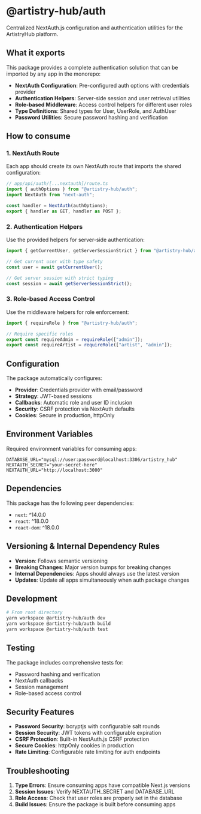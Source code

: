 # @artistry-hub/auth

Centralized NextAuth.js configuration and authentication utilities for the ArtistryHub platform.

## What it exports

This package provides a complete authentication solution that can be imported by any app in the monorepo:

- **NextAuth Configuration**: Pre-configured auth options with credentials provider
- **Authentication Helpers**: Server-side session and user retrieval utilities
- **Role-based Middleware**: Access control helpers for different user roles
- **Type Definitions**: Shared types for User, UserRole, and AuthUser
- **Password Utilities**: Secure password hashing and verification

## How to consume

### 1. NextAuth Route

Each app should create its own NextAuth route that imports the shared configuration:

```typescript
// app/api/auth/[...nextauth]/route.ts
import { authOptions } from "@artistry-hub/auth";
import NextAuth from "next-auth";

const handler = NextAuth(authOptions);
export { handler as GET, handler as POST };
```

### 2. Authentication Helpers

Use the provided helpers for server-side authentication:

```typescript
import { getCurrentUser, getServerSessionStrict } from "@artistry-hub/auth";

// Get current user with type safety
const user = await getCurrentUser();

// Get server session with strict typing
const session = await getServerSessionStrict();
```

### 3. Role-based Access Control

Use the middleware helpers for role enforcement:

```typescript
import { requireRole } from "@artistry-hub/auth";

// Require specific roles
export const requireAdmin = requireRole(["admin"]);
export const requireArtist = requireRole(["artist", "admin"]);
```

## Configuration

The package automatically configures:

- **Provider**: Credentials provider with email/password
- **Strategy**: JWT-based sessions
- **Callbacks**: Automatic role and user ID inclusion
- **Security**: CSRF protection via NextAuth defaults
- **Cookies**: Secure in production, httpOnly

## Environment Variables

Required environment variables for consuming apps:

```env
DATABASE_URL="mysql://user:password@localhost:3306/artistry_hub"
NEXTAUTH_SECRET="your-secret-here"
NEXTAUTH_URL="http://localhost:3000"
```

## Dependencies

This package has the following peer dependencies:

- `next`: ^14.0.0
- `react`: ^18.0.0
- `react-dom`: ^18.0.0

## Versioning & Internal Dependency Rules

- **Version**: Follows semantic versioning
- **Breaking Changes**: Major version bumps for breaking changes
- **Internal Dependencies**: Apps should always use the latest version
- **Updates**: Update all apps simultaneously when auth package changes

## Development

```bash
# From root directory
yarn workspace @artistry-hub/auth dev
yarn workspace @artistry-hub/auth build
yarn workspace @artistry-hub/auth test
```

## Testing

The package includes comprehensive tests for:

- Password hashing and verification
- NextAuth callbacks
- Session management
- Role-based access control

## Security Features

- **Password Security**: bcryptjs with configurable salt rounds
- **Session Security**: JWT tokens with configurable expiration
- **CSRF Protection**: Built-in NextAuth.js CSRF protection
- **Secure Cookies**: httpOnly cookies in production
- **Rate Limiting**: Configurable rate limiting for auth endpoints

## Troubleshooting

1. **Type Errors**: Ensure consuming apps have compatible Next.js versions
2. **Session Issues**: Verify NEXTAUTH_SECRET and DATABASE_URL
3. **Role Access**: Check that user roles are properly set in the database
4. **Build Issues**: Ensure the package is built before consuming apps
